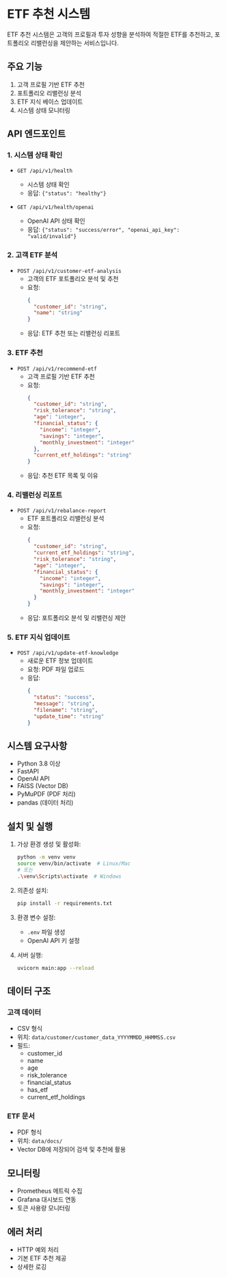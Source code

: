 # ETF 추천 시스템

ETF 추천 시스템은 고객의 프로필과 투자 성향을 분석하여 적절한 ETF를 추천하고, 포트폴리오 리밸런싱을 제안하는 서비스입니다.

## 주요 기능

1. 고객 프로필 기반 ETF 추천
2. 포트폴리오 리밸런싱 분석
3. ETF 지식 베이스 업데이트
4. 시스템 상태 모니터링

## API 엔드포인트

### 1. 시스템 상태 확인
- `GET /api/v1/health`
  - 시스템 상태 확인
  - 응답: `{"status": "healthy"}`

- `GET /api/v1/health/openai`
  - OpenAI API 상태 확인
  - 응답: `{"status": "success/error", "openai_api_key": "valid/invalid"}`

### 2. 고객 ETF 분석
- `POST /api/v1/customer-etf-analysis`
  - 고객의 ETF 포트폴리오 분석 및 추천
  - 요청:
    ```json
    {
      "customer_id": "string",
      "name": "string"
    }
    ```
  - 응답: ETF 추천 또는 리밸런싱 리포트

### 3. ETF 추천
- `POST /api/v1/recommend-etf`
  - 고객 프로필 기반 ETF 추천
  - 요청:
    ```json
    {
      "customer_id": "string",
      "risk_tolerance": "string",
      "age": "integer",
      "financial_status": {
        "income": "integer",
        "savings": "integer",
        "monthly_investment": "integer"
      },
      "current_etf_holdings": "string"
    }
    ```
  - 응답: 추천 ETF 목록 및 이유

### 4. 리밸런싱 리포트
- `POST /api/v1/rebalance-report`
  - ETF 포트폴리오 리밸런싱 분석
  - 요청:
    ```json
    {
      "customer_id": "string",
      "current_etf_holdings": "string",
      "risk_tolerance": "string",
      "age": "integer",
      "financial_status": {
        "income": "integer",
        "savings": "integer",
        "monthly_investment": "integer"
      }
    }
    ```
  - 응답: 포트폴리오 분석 및 리밸런싱 제안

### 5. ETF 지식 업데이트
- `POST /api/v1/update-etf-knowledge`
  - 새로운 ETF 정보 업데이트
  - 요청: PDF 파일 업로드
  - 응답:
    ```json
    {
      "status": "success",
      "message": "string",
      "filename": "string",
      "update_time": "string"
    }
    ```

## 시스템 요구사항

- Python 3.8 이상
- FastAPI
- OpenAI API
- FAISS (Vector DB)
- PyMuPDF (PDF 처리)
- pandas (데이터 처리)

## 설치 및 실행

1. 가상 환경 생성 및 활성화:
   ```bash
   python -m venv venv
   source venv/bin/activate  # Linux/Mac
   # 또는
   .\venv\Scripts\activate  # Windows
   ```

2. 의존성 설치:
   ```bash
   pip install -r requirements.txt
   ```

3. 환경 변수 설정:
   - `.env` 파일 생성
   - OpenAI API 키 설정

4. 서버 실행:
   ```bash
   uvicorn main:app --reload
   ```

## 데이터 구조

### 고객 데이터
- CSV 형식
- 위치: `data/customer/customer_data_YYYYMMDD_HHMMSS.csv`
- 필드:
  - customer_id
  - name
  - age
  - risk_tolerance
  - financial_status
  - has_etf
  - current_etf_holdings

### ETF 문서
- PDF 형식
- 위치: `data/docs/`
- Vector DB에 저장되어 검색 및 추천에 활용

## 모니터링

- Prometheus 메트릭 수집
- Grafana 대시보드 연동
- 토큰 사용량 모니터링

## 에러 처리

- HTTP 예외 처리
- 기본 ETF 추천 제공
- 상세한 로깅 